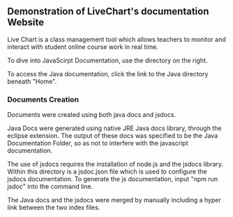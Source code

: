 ## Demonstration of LiveChart's documentation Website

Live Chart is a class management tool which allows teachers to monitor and interact with 
student online course work in real time.

To dive into JavaScirpt Documentation, use the directory on the right.

To access the Java documentation, click the link to the Java directory beneath "Home".

### Documents Creation
Documents were created using both java docs and jsdocs.

Java Docs were generated using native JRE Java docs library, through the eclipse extension. 
The output of these docs was specified to be the Java Documentation Folder, so as not to 
interfere with the javascript documentation.

The use of jsdocs requires the installation of node.js and the jsdocs library. Within this directory is a jsdoc.json file which is used to configure the jsdocs documentation. To generate the js documentation, input "npm run jsdoc" into the command line.

The Java docs and the jsdocs were merged by manually including a hyper link between the two index files.